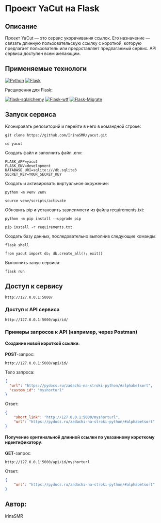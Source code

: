 # Проект YaCut на Flask

## Описание

Проект YaCut — это сервис укорачивания ссылок. Его назначение — связать длинную пользовательскую ссылку с короткой, которую предлагает пользователь или предоставляет предлагаемый сервис. API сервиса доступен всем желающим.

## Применяемые технологи

[![Python](https://img.shields.io/badge/Python-3.8-blue?style=flat-square&logo=Python&logoColor=3776AB&labelColor=d0d0d0)](https://www.python.org/)
[![Flask](https://img.shields.io/badge/Flask-2.0.2-blue?style=flat-square&logo=Flask&logoColor=3776AB&labelColor=d0d0d0)](https://flask.palletsprojects.com/en/latest/)

Расширения для Flask:

[![flask-sqlalchemy](https://img.shields.io/badge/Flask_SQLAlchemy-2.5.1-blue?style=flat-square&logoColor=3776AB&labelColor=d0d0d0)](https://flask-sqlalchemy.palletsprojects.com/en/2.x/)
[![Flask-wtf](https://img.shields.io/badge/Flask_WTF-1.0.0-blue?style=flat-square&logoColor=3776AB&labelColor=d0d0d0)](https://flask-wtf.readthedocs.io/en/latest/)
[![Flask-Migrate](https://img.shields.io/badge/Flask_Migrate-3.1.0-blue?style=flat-square&logoColor=3776AB&labelColor=d0d0d0)](https://flask-migrate.readthedocs.io/en/latest/index.html)

## Запуск сервиса

Клонировать репозиторий и перейти в него в командной строке:

```
git clone https://github.com/IrinaSMR/yacut.git

cd yacut
```

Создать файл и заполнить файл .env:

```
FLASK_APP=yacut
FLASK_ENV=development
DATABASE_URI=sqlite:///db.sqlite3
SECRET_KEY=YOUR_SECRET_KEY
```

Cоздать и активировать виртуальное окружение:

```
python -m venv venv

source venv/scripts/activate
```

Обновить pip и установить зависимости из файла requirements.txt:

```
python -m pip install --upgrade pip

pip install -r requirements.txt
```

Создать базу данных, последовательно выполнив следующие команды:

```
flask shell

from yacut import db; db.create_all(); exit()
```

Выполнить запус сервиса:

```
flask run
```

## Доступ к сервису

```
http://127.0.0.1:5000/
```

### Доступ к API сервиса
```
http://127.0.0.1:5000/api/id/
```

### Примеры запросов к API (например, через Postman)


#### Создание новой короткой ссылки:

**POST**-запрос:

```
http://127.0.0.1:5000/api/id/
```

Тело запроса:

```json                                              
{
  "url": "https://pydocs.ru/zadachi-na-stroki-python/#alphabetsort", 
  "custom_id": "myshorturl"
}
```

Ответ:

```json
{
    "short_link": "http://127.0.0.1:5000/myshorturl",
    "url": "https://pydocs.ru/zadachi-na-stroki-python/#alphabetsort"
}
```

#### Получение оригинальной длинной ссылки по указанному короткому идентификатору:

**GET**-запрос:

```
http://127.0.0.1:5000/api/id/myshorturl
```

Ответ:

```json
{
    "url": "https://pydocs.ru/zadachi-na-stroki-python/#alphabetsort"
}
```


## Автор:
IrinaSMR
